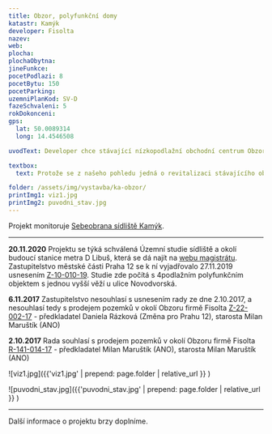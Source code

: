 ```yaml
---
title: Obzor, polyfunkční domy
katastr: Kamýk
developer: Fisolta
nazev:
web:
plocha:
plochaObytna:
jineFunkce:
pocetPodlazi: 8
pocetBytu: 150
pocetParking:
uzemniPlanKod: SV-D
fazeSchvaleni: 5
rokDokonceni:
gps:
  lat: 50.0089314
  long: 14.4546508

uvodText: Developer chce stávající nízkopodlažní obchodní centrum Obzor zbourat a postavit místo něj větší množství vyšších budov, převážně pro bydlení

textbox:
  text: Protože se z našeho pohledu jedná o revitalizaci stávajícího objektu, jsme pro objekt maximálně se 3 patry a striktní respektování územního plánu (SV), který zde dává každé funkci včetně bydlení maximálně 60 % plochy. Bez prostor pro podnikání a setkávání obyvatel se naše městská část mění v noclehárnu.

folder: /assets/img/vystavba/ka-obzor/
printImg1: viz1.jpg
printImg2: puvodni_stav.jpg
---
```


Projekt monitoruje [Sebeobrana sídliště Kamýk](http://www.sidliste-kamyk.cz/).

- - -

**20.11.2020** Projektu se týká schválená Územní studie sídliště a okolí budoucí stanice metra D Libuš, která se dá najít na [webu magistrátu](https://www.praha.eu/jnp/cz/o_meste/magistrat/odbory/odbor_uzemniho_rozvoje/uzemni_planovani/uzemni_studie/studie_platne/index.html). Zastupitelstvo městské části Praha 12 se k ní vyjadřovalo 27.11.2019 usnesením [Z-10-010-19](https://www.praha12.cz/assets/File.ashx?id_org=80112&id_dokumenty=73731). Studie zde počítá s 4podlažním polyfunkčním objektem s jednou vyšší věží u ulice Novodvorská.

**6.11.2017** Zastupitelstvo nesouhlasí s usnesením rady ze dne 2.10.2017, a nesouhlasí tedy s prodejem pozemků v okolí Obzoru firmě Fisolta [Z-22-002-17](https://www.praha12.cz/assets/File.ashx?id_org=80112&id_dokumenty=58418) - předkladatel Daniela Rázková (Změna pro Prahu 12), starosta Milan Maruštík (ANO)

**2.10.2017** Rada souhlasí s prodejem pozemků v okolí Obzoru firmě Fisolta [R-141-014-17](https://www.praha12.cz/VismoOnline_ActionScripts/File.ashx?id_org=80112&id_dokumenty=57593) - předkladatel Milan Maruštík (ANO), starosta Milan Maruštík (ANO)

![viz1.jpg]({{'viz1.jpg' | prepend: page.folder | relative_url }} )

![puvodni_stav.jpg]({{'puvodni_stav.jpg' | prepend: page.folder | relative_url }} )

- - -

Další informace o projektu brzy doplníme.
